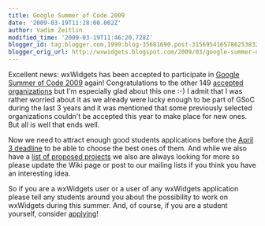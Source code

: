 ```yaml
---
title: Google Summer of Code 2009
date: '2009-03-19T11:28:00.002Z'
author: Vadim Zeitlin
modified_time: '2009-03-19T11:46:20.728Z'
blogger_id: tag:blogger.com,1999:blog-35681690.post-3156954165786253832
blogger_orig_url: http://wxwidgets.blogspot.com/2009/03/google-summer-of-code-2009.html
---
```


Excellent news: wxWidgets has been accepted to participate in [Google Summer of
Code 2009] again! Congratulations to the other 149 [accepted organizations] but
I'm especially glad about this one :-) I admit that I was rather worried about
it as we already were lucky enough to be part of GSoC during the last 3 years
and it was mentioned that some previously selected organizations couldn't be
accepted this year to make place for new ones. But all is well that ends well.

Now we need to attract enough good students applications before the [April 3
deadline] to be able to choose the best ones of them. And while we also have a
[list of proposed projects] we also are always looking for more so please update
the Wiki page or post to our mailing lists if you think you have an interesting
idea.

So if you are a wxWidgets user or a user of any wxWidgets application please
tell any students around you about the possibility to work on wxWidgets during
this summer. And, of course, if you are a student yourself, consider [applying]!

[Google Summer of Code 2009]: http://socghop.appspot.com/program/home/google/gsoc2009
[accepted organizations]: http://socghop.appspot.com/program/accepted_orgs/google/gsoc2009
[April 3 deadline]: http://socghop.appspot.com/document/show/program/google/gsoc2009/faqs#timeline
[list of proposed projects]: /gsoc/projects/
[applying]: /gsoc/student-guidelines/
